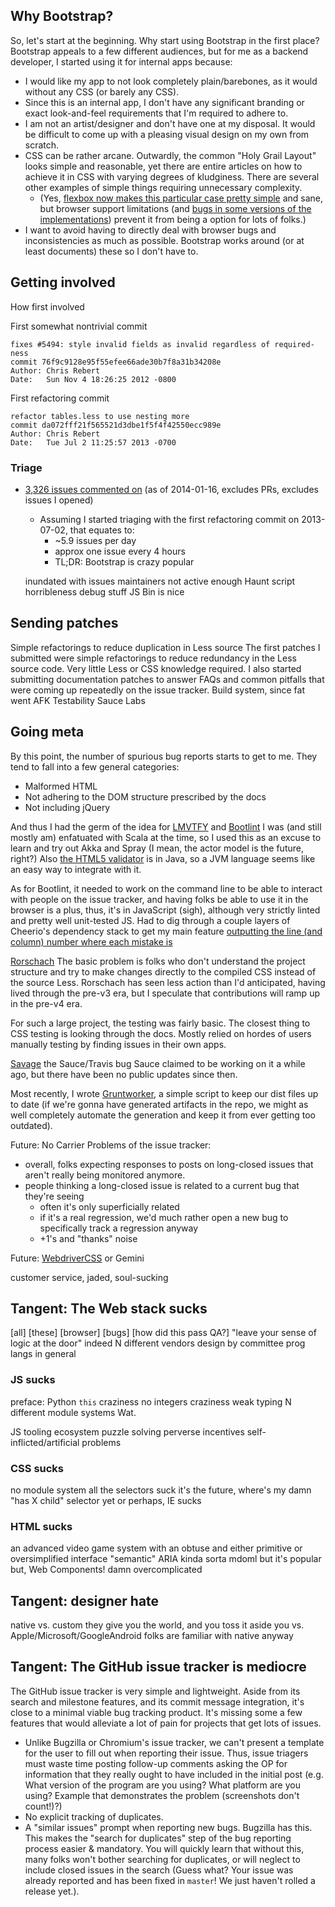 ## Why Bootstrap?
So, let's start at the beginning. Why start using Bootstrap in the first place? Bootstrap appeals to a few different audiences, but for me as a backend developer, I started using it for internal apps because:
* I would like my app to not look completely plain/barebones, as it would without any CSS (or barely any CSS).
* Since this is an internal app, I don't have any significant branding or exact look-and-feel requirements that I'm required to adhere to.
* I am not an artist/designer and don't have one at my disposal. It would be difficult to come up with a pleasing visual design on my own from scratch.
* CSS can be rather arcane. Outwardly, the common "Holy Grail Layout" looks simple and reasonable, yet there are entire articles on how to achieve it in CSS with varying degrees of kludginess. There are several other examples of simple things requiring unnecessary complexity.
  * (Yes, [flexbox now makes this particular case pretty simple](http://philipwalton.github.io/solved-by-flexbox/demos/holy-grail/) and sane, but browser support limitations (and [bugs in some versions of the implementations](https://github.com/philipwalton/flexbugs)) prevent it from being a option for lots of folks.)
* I want to avoid having to directly deal with browser bugs and inconsistencies as much as possible. Bootstrap works around (or at least documents) these so I don't have to.

## Getting involved

How first involved

First somewhat nontrivial commit
```
fixes #5494: style invalid fields as invalid regardless of required-ness
commit 76f9c9128e95f55efee66ade30b7f8a31b34208e
Author: Chris Rebert
Date:   Sun Nov 4 18:26:25 2012 -0800
```
First refactoring commit
```
refactor tables.less to use nesting more
commit da072fff21f565521d3dbe1f5f4f42550ecc989e
Author: Chris Rebert
Date:   Tue Jul 2 11:25:57 2013 -0700
```

### Triage
* [3,326 issues commented on](https://github.com/twbs/bootstrap/issues?q=commenter%3Acvrebert+type%3Aissue+-author%3Acvrebert) (as of 2014-01-16, excludes PRs, excludes issues I opened)
  * Assuming I started triaging with the first refactoring commit on 2013-07-02, that equates to:
    * ~5.9 issues per day
    * approx one issue every 4 hours
    * TL;DR: Bootstrap is crazy popular

  inundated with issues
  maintainers not active enough
  Haunt script horribleness
  debug stuff
  JS Bin is nice

## Sending patches

Simple refactorings to reduce duplication in Less source
The first patches I submitted were simple refactorings to reduce redundancy in the Less source code. Very little Less or CSS knowledge required.
I also started submitting documentation patches to answer FAQs and common pitfalls that were coming up repeatedly on the issue tracker.
Build system, since fat went AFK
Testability
Sauce Labs

## Going meta

By this point, the number of spurious bug reports starts to get to me. They tend to fall into a few general categories:
* Malformed HTML
* Not adhering to the DOM structure prescribed by the docs
* Not including jQuery

And thus I had the germ of the idea for [LMVTFY](https://github.com/cvrebert/lmvtfy) and [Bootlint](https://github.com/twbs/bootlint)
I was (and still mostly am) enfatuated with Scala at the time, so I used this as an excuse to learn and try out Akka and Spray (I mean, the actor model is the future, right?)
Also [the HTML5 validator](https://github.com/validator/validator) is in Java, so a JVM language seems like an easy way to integrate with it.

As for Bootlint, it needed to work on the command line to be able to interact with people on the issue tracker, and having folks be able to use it in the browser is a plus, thus, it's in JavaScript (sigh), although very strictly linted and pretty well unit-tested JS.
Had to dig through a couple layers of Cheerio's dependency stack to get my main feature [outputting the line (and column) number where each mistake is](https://github.com/twbs/bootlint/issues/29)

[Rorschach](https://github.com/twbs/rorschach)
The basic problem is folks who don't understand the project structure and try to make changes directly to the compiled CSS instead of the source Less. Rorschach has seen less action than I'd anticipated, having lived through the pre-v3 era, but I speculate that contributions will ramp up in the pre-v4 era.

For such a large project, the testing was fairly basic. The closest thing to CSS testing is looking through the docs. Mostly relied on hordes of users manually testing by finding issues in their own apps.

[Savage](https://github.com/twbs/savage)
  the Sauce/Travis bug
  Sauce claimed to be working on it a while ago, but there have been no public updates since then.

Most recently, I wrote [Gruntworker](https://github.com/twbs/gruntworker/), a simple script to keep our dist files up to date (if we're gonna have generated artifacts in the repo, we might as well completely automate the generation and keep it from ever getting too outdated).

Future: No Carrier
Problems of the issue tracker:
* overall, folks expecting responses to posts on long-closed issues that aren't really being monitored anymore. 
* people thinking a long-closed issue is related to a current bug that they're seeing
  * often it's only superficially related
  * if it's a real regression, we'd much rather open a new bug to specifically track a regression anyway
  * +1's and "thanks" noise

Future: [WebdriverCSS](https://github.com/webdriverio/webdrivercss-adminpanel) or Gemini

customer service, jaded, soul-sucking

## Tangent: The Web stack sucks

[all] [these] [browser] [bugs]
[how did this pass QA?]
"leave your sense of logic at the door" indeed
N different vendors
design by committee prog langs in general

### JS sucks
  preface: Python
  `this` craziness
  no integers craziness
  weak typing
  N different module systems
  Wat.

JS tooling ecosystem
  puzzle solving
  perverse incentives
  self-inflicted/artificial problems

### CSS sucks
  no module system
  all the selectors suck
  it's the future, where's my damn "has X child" selector yet
  or perhaps, IE sucks

### HTML sucks
an advanced video game system with an obtuse and either primitive or oversimplified interface
"semantic"
  ARIA kinda sorta
  mdoml
but it's popular
but, Web Components!
  damn overcomplicated

## Tangent: designer hate
  native vs. custom
  they give you the world, and you toss it aside
  you vs. Apple/Microsoft/GoogleAndroid
  folks are familiar with native anyway

## Tangent: The GitHub issue tracker is mediocre
The GitHub issue tracker is very simple and lightweight. Aside from its search and milestone features, and its commit message integration, it's close to a minimal viable bug tracking product. It's missing some a few features that would alleviate a lot of pain for projects that get lots of issues.
* Unlike Bugzilla or Chromium's issue tracker, we can't present a template for the user to fill out when reporting their issue. Thus, issue triagers must waste time posting follow-up comments asking the OP for information that they really ought to have included in the initial post (e.g. What version of the program are you using? What platform are you using? Example that demonstrates the problem (screenshots don't count!)?)
* No explicit tracking of duplicates.
* A "similar issues" prompt when reporting new bugs. Bugzilla has this. This makes the "search for duplicates" step of the bug reporting process easier & mandatory. You will quickly learn that without this, many folks won't bother searching for duplicates, or will neglect to include closed issues in the search (Guess what? Your issue was already reported and has been fixed in `master`! We just haven't rolled a release yet.).
